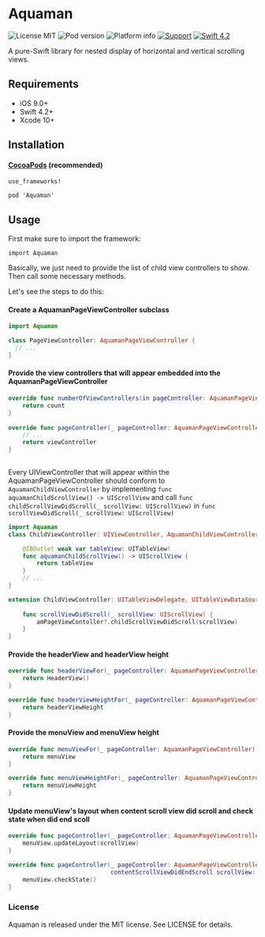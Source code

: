 # Aquaman

![License MIT](https://img.shields.io/dub/l/vibe-d.svg)
![Pod version](http://img.shields.io/cocoapods/v/Aquaman.svg?style=flat)
![Platform info](http://img.shields.io/cocoapods/p/LCNetwork.svg?style=flat)
[![Support](https://img.shields.io/badge/support-iOS9.0+-blue.svg?style=flat)](https://www.apple.com/nl/ios/)
[![Swift 4.2](https://camo.githubusercontent.com/cc157628e33009bbb18f6e476955a0f641f407d9/68747470733a2f2f696d672e736869656c64732e696f2f62616467652f53776966742d342e322d6f72616e67652e7376673f7374796c653d666c6174)](https://developer.apple.com/swift/)

A pure-Swift library for nested display of horizontal and vertical scrolling views.

## Requirements

- iOS 9.0+ 
- Swift 4.2+
- Xcode 10+



## Installation

#### [CocoaPods](http://cocoapods.org/) (recommended)

```
use_frameworks!

pod 'Aquaman'
```

## Usage

First make sure to import the framework:

```
import Aquaman
```

Basically, we just need to provide the list of child view controllers to show. Then call some necessary methods.

Let's see the steps to do this:

#### Create a AquamanPageViewController subclass

```swift
import Aquaman

class PageViewController: AquamanPageViewController {
  // ...
}
```

#### Provide the view controllers that will appear embedded into the AquamanPageViewController

```swift
override func numberOfViewControllers(in pageController: AquamanPageViewController) -> Int {
    return count
}
    
override func pageController(_ pageController: AquamanPageViewController, viewControllerAt index: Int) -> (UIViewController & AquamanChildViewController) {
    // ...
    return viewController
}
    
```

Every UIViewController that will appear within the AquamanPageViewController should conform to `AquamanChildViewController` by implementing `func aquamanChildScrollView() -> UIScrollView` and call `func childScrollViewDidScroll(_ scrollView: UIScrollView)` in `func scrollViewDidScroll(_ scrollView: UIScrollView)`



```swift
import Aquaman
class ChildViewController: UIViewController, AquamanChildViewController {

    @IBOutlet weak var tableView: UITableView!
    func aquamanChildScrollView() -> UIScrollView {
        return tableView
    }
    // ...
}
```

```swift
extension ChildViewController: UITableViewDelegate, UITableViewDataSource {
    
    func scrollViewDidScroll(_ scrollView: UIScrollView) {
        amPageViewContoller?.childScrollViewDidScroll(scrollView)
    }
}
```



#### Provide the headerView and headerView height 

```swift
override func headerViewFor(_ pageController: AquamanPageViewController) -> UIView {
    return HeaderView()
}

override func headerViewHeightFor(_ pageController: AquamanPageViewController) -> CGFloat {
    return headerViewHeight
}
```

#### Provide the menuView and menuView height

```swift
override func menuViewFor(_ pageController: AquamanPageViewController) -> UIView {
    return menuView
}

override func menuViewHeightFor(_ pageController: AquamanPageViewController) -> CGFloat {
    return menuViewHeight
}
```

#### Update menuView's layout when content scroll view did scroll and check state when did end scoll

```swift
override func pageController(_ pageController: AquamanPageViewController, contentScrollViewDidScroll scrollView: UIScrollView) {
    menuView.updateLayout(scrollView)
}

override func pageController(_ pageController: AquamanPageViewController,
                             contentScrollViewDidEndScroll scrollView: UIScrollView) {
    menuView.checkState()
}
```





### License

Aquaman is released under the MIT license. See LICENSE for details.
